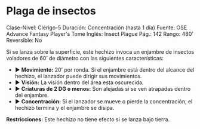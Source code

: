 # Plaga de insectos

Clase-Nivel: Clérigo-5
Duración: Concentración (hasta 1 día)
Fuente: OSE Advance Fantasy Player's Tome
Inglés: Insect Plague
Pág.: 142
Rango: 480’
Reversible: No

Si se lanza sobre la superficie, este hechizo invoca un enjambre de insectos voladores de 60’ de diámetro con las siguientes características:  

- ▶ **Movimiento:** 20’ por ronda. Si el enjambre está dentro del alcance del hechizo, el lanzador puede dirigir sus movimientos.
- ▶ **Visión:** La visión dentro del área esta oscurecida.
- ▶ **Criaturas de 2 DG o menos:** Son alejadas si se ven atrapadas dentro del enjambre.
- ▶ **Concentración:** Si el lanzador se mueve o pierde la concentración, el hechizo termina y el enjambre se disipa.

**Restricciones:** Este hechizo no tiene efecto si se lanza bajo tierra.